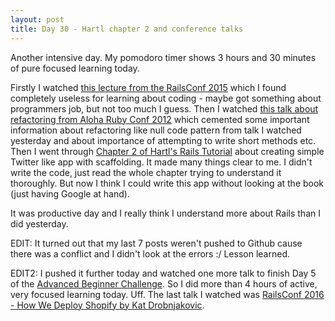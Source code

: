 ```yaml
---
layout: post
title: Day 30 - Hartl chapter 2 and conference talks
---
```

Another intensive day. My pomodoro timer shows 3 hours and 30 minutes of pure focused learning today.

Firstly I watched [this lecture from the RailsConf 2015](https://www.youtube.com/watch?v=aApmOZwdPqA) which I found completely useless for learning about coding - maybe got something about programmers job, but not too much I guess. Then I watched [this talk about refactoring from Aloha Ruby Conf 2012](https://www.youtube.com/watch?v=DC-pQPq0acs) which cemented some important information about refactoring like null code pattern from talk I watched yesterday and about importance of attempting to write short methods etc. Then I went through [Chapter 2 of Hartl's Rails Tutorial](https://www.railstutorial.org/book/toy_app) about creating simple Twitter like app with scaffolding. It made many things clear to me. I didn't write the code, just read the whole chapter trying to understand it thoroughly. But now I think I could write this app without looking at the book (just having Google at hand).

It was productive day and I really think I understand more about Rails than I did yesterday.

EDIT: It turned out that my last 7 posts weren't pushed to Github cause there was a conflict and I didn't look at the errors :/ Lesson learned.

EDIT2: I pushed it further today and watched one more talk to finish Day 5 of the [Advanced Beginner Challenge](https://starthereacademy.teachable.com/p/abc-course). So I did more than 4 hours of active, very focused learning today. Uff. The last talk I watched was [RailsConf 2016 - How We Deploy Shopify by Kat Drobnjakovic](https://www.youtube.com/watch?v=HNH7El_BEsw).
